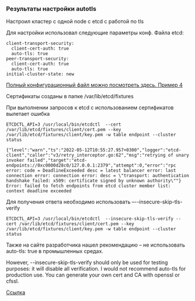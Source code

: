 ### Результаты настройки autotls

Настроил кластер с одной node с etcd с работой по tls

Для настройки использовал следующие параметры конф. Файла etcd:

    client-transport-security:
      client-cert-auth: true
      auto-tls: true
    peer-transport-security:
      client-cert-auth: true
      auto-tls: true
    initial-cluster-state: new

[Полный конфигурационный файл можно посмотреть здесь. Пример 4]([https://github.com/Aleksey-10081967/Postgresql-study/tree/main/work_etcd/etcd_conf](https://github.com/Aleksey-10081967/Postgresql-study/tree/main/work_etcd/etcd_conf#%D0%B2%D0%B0%D1%80%D0%B8%D0%B0%D0%BD%D1%82-4-%D0%B8%D1%81%D0%BF%D0%BE%D0%BB%D1%8C%D0%B7%D0%BE%D0%B2%D0%B0%D0%BD%D0%B8%D0%B5-autotls--debug))

Сертификаты созданы в папке /var/lib/etcd/fixtures

При выполнении запросов к etcd с использованием сертификатов вылетает ошибка

    ETCDCTL_API=3 /usr/local/bin/etcdctl  --cert /var/lib/etcd/fixtures/client/cert.pem --key /var/lib/etcd/fixtures/client/key.pem -w table endpoint --cluster status

    {"level":"warn","ts":"2022-05-12T10:55:27.957+0300","logger":"etcd-client","caller":"v3/retry_interceptor.go:62","msg":"retrying of unary invoker failed","target":"etcd-endpoints://0xc0000d28c0/127.0.0.1:2379","attempt":0,"error":"rpc error: code = DeadlineExceeded desc = latest balancer error: last connection error: connection error: desc = \"transport: authentication handshake failed: x509: certificate signed by unknown authority\""}
    Error: failed to fetch endpoints from etcd cluster member list: context deadline exceeded

Для получения ответа необходимо использовать –--insecure-skip-tls-verify

    ETCDCTL_API=3 /usr/local/bin/etcdctl  --insecure-skip-tls-verify --cert /var/lib/etcd/fixtures/client/cert.pem --key /var/lib/etcd/fixtures/client/key.pem -w table endpoint --cluster status


Также на сайте разработчика нашел рекомендацию – не использовать   auto-tls: true в промышленных средах.

However, --insecure-skip-tls-verify should only be used for testing purposes: it will disable all verification. I would not recommend auto-tls for production use. You can generate your own cert and CA with openssl or cfssl.

[Ссылка](https://github.com/etcd-io/etcd/issues/7654)
